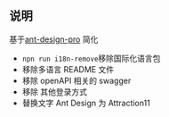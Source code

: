 ## 说明

基于[ant-design-pro](https://github.com/ant-design/ant-design-pro) 简化

- `npn run i18n-remove`移除国际化语言包
- 移除多语言 README 文件
- 移除 openAPI 相关的 swagger
- 移除 其他登录方式
- 替换文字 Ant Design 为 Attraction11
